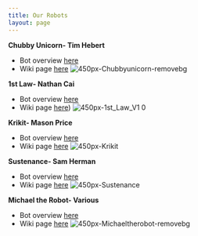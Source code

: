 ```yaml
---
title: Our Robots
layout: page
---
```


**Chubby Unicorn- Tim Hebert**
- Bot overview [here]()
- Wiki page [here](https://wiki.nhrl.io/wiki/index.php/Chubby_Unicorn)
![450px-Chubbyunicorn-removebg](https://user-images.githubusercontent.com/118695279/203150693-56be70a7-4e62-46f9-a450-8d328e9f467d.png)

**1st Law- Nathan Cai**
- Bot overview [here]()
- Wiki page [here](https://wiki.nhrl.io/wiki/index.php/1st_Law))
![450px-1st_Law_V1 0](https://user-images.githubusercontent.com/118695279/203150672-d094e81f-0ea1-40d5-86c5-d15bd9b525b1.jpg)

**Krikit- Mason Price**
- Bot overview [here]()
- Wiki page [here](https://wiki.nhrl.io/wiki/index.php/Krikit)
![450px-Krikit](https://user-images.githubusercontent.com/118695279/203150653-71d44141-52a9-41b8-8130-3090139d632e.png)

**Sustenance- Sam Herman**
- Bot overview [here]()
- Wiki page [here](https://wiki.nhrl.io/wiki/index.php/Sustenance)
![450px-Sustenance](https://user-images.githubusercontent.com/118695279/203150714-7119e064-387f-4e81-a292-ade189281e6a.jpg)

**Michael the Robot- Various**
- Bot overview [here]()
- Wiki page [here](https://wiki.nhrl.io/wiki/index.php/Michael_the_Robot)
![450px-Michaeltherobot-removebg](https://user-images.githubusercontent.com/118695279/203150731-8769943f-d21d-4be2-83da-446f20e7a13d.png)

